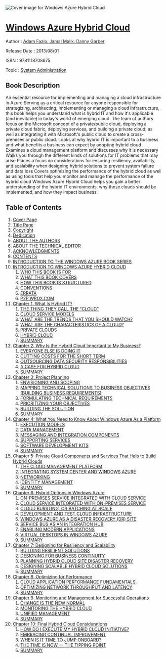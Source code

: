 ![Cover image for Windows Azure Hybrid Cloud](https://imgdetail.ebookreading.net/cover/cover/system_admin/EB9781118708675.jpg)

[Windows Azure Hybrid Cloud](https://ebookreading.net/view/book/Windows+Azure+Hybrid+Cloud-EB9781118708675_1.html "Windows Azure Hybrid Cloud")
====================================================================================================================

Author : [Adam Fazio](https://ebookreading.net/search/author/Adam+Fazio),[ Jamal Malik](https://ebookreading.net/search/author/+Jamal+Malik),[ Danny Garber](https://ebookreading.net/search/author/+Danny+Garber)

Release Date : 2013/08/01

ISBN : 9781118708675

Topic : [System Administration](https://ebookreading.net/search/category/system-administration)

Book Description
-----------------

An essential resource for implementing and managing a cloud infrastructure in Azure
Serving as a critical resource for anyone responsible for strategizing, architecting, implementing or managing a cloud infrastructure, this book helps you understand what is hybrid IT and how it's applicable (and inevitable) in today's world of emerging cloud. The team of authors focus on the Microsoft concept of a private/public cloud, deploying a private cloud fabric, deploying services, and building a private cloud, as well as integrating it with Microsoft's public cloud to create a cross-premises or public cloud.
Looks at why hybrid IT is important to a business and what benefits a business can expect by adopting hybrid cloud
Examines a cloud management platform and discusses why it is necessary
Walks you through the different kinds of solutions for IT problems that may arise
Places a focus on considerations for ensuring resiliency, availability, and scalability when designing hybrid solutions to prevent system failure and data loss
Covers optimizing the performance of the hybrid cloud as well as using tools that help you monitor and manage the performance of the hybrid cloud
Windows Azure Hybrid Cloud helps you gain a better understanding of the hybrid IT environments, why those clouds should be implemented, and how they impact business.
              
Table of Contents
-----------------

1. [Cover Page](https://ebookreading.net/view/book/Windows+Azure+Hybrid+Cloud-EB9781118708675_1.html)
1. [Title Page](https://ebookreading.net/view/book/Windows+Azure+Hybrid+Cloud-EB9781118708675_3.html)
1. [Copyright](https://ebookreading.net/view/book/Windows+Azure+Hybrid+Cloud-EB9781118708675_4.html)
1. [Dedication](https://ebookreading.net/view/book/Windows+Azure+Hybrid+Cloud-EB9781118708675_5.html)
1. [ABOUT THE AUTHORS](https://ebookreading.net/view/book/Windows+Azure+Hybrid+Cloud-EB9781118708675_6.html#authors)
1. [ABOUT THE TECHNICAL EDITOR](https://ebookreading.net/view/book/Windows+Azure+Hybrid+Cloud-EB9781118708675_7.html#technical)
1. [ACKNOWLEDGMENTS](https://ebookreading.net/view/book/Windows+Azure+Hybrid+Cloud-EB9781118708675_8.html)
1. [CONTENTS](https://ebookreading.net/view/book/Windows+Azure+Hybrid+Cloud-EB9781118708675_9.html)
1. [INTRODUCTION TO THE WINDOWS AZURE BOOK SERIES](https://ebookreading.net/view/book/Windows+Azure+Hybrid+Cloud-EB9781118708675_10.html#introduction01)
1. [INTRODUCTION TO WINDOWS AZURE HYBRID CLOUD](https://ebookreading.net/view/book/Windows+Azure+Hybrid+Cloud-EB9781118708675_11.html#introduction02)
    1. [WHO THIS BOOK IS FOR](https://ebookreading.net/view/book/Windows+Azure+Hybrid+Cloud-EB9781118708675_11.html#introduction02-sec0)
    1. [WHAT THIS BOOK COVERS](https://ebookreading.net/view/book/Windows+Azure+Hybrid+Cloud-EB9781118708675_11.html#introduction02-sec0)
    1. [HOW THIS BOOK IS STRUCTURED](https://ebookreading.net/view/book/Windows+Azure+Hybrid+Cloud-EB9781118708675_11.html#introduction02-sec0)
    1. [CONVENTIONS](https://ebookreading.net/view/book/Windows+Azure+Hybrid+Cloud-EB9781118708675_11.html#introduction02-sec0)
    1. [ERRATA](https://ebookreading.net/view/book/Windows+Azure+Hybrid+Cloud-EB9781118708675_11.html#introduction02-sec0)
    1. [P2P.WROX.COM](https://ebookreading.net/view/book/Windows+Azure+Hybrid+Cloud-EB9781118708675_11.html#introduction02-sec0)
1. [Chapter 1: What Is Hybrid IT?](https://ebookreading.net/view/book/Windows+Azure+Hybrid+Cloud-EB9781118708675_12.html#chap1)
    1. [THE THING THEY CALL THE “CLOUD”](https://ebookreading.net/view/book/Windows+Azure+Hybrid+Cloud-EB9781118708675_12.html#chap1-sec001)
    1. [CLOUD SERVICE MODELS](https://ebookreading.net/view/book/Windows+Azure+Hybrid+Cloud-EB9781118708675_12.html#chap1-sec002)
    1. [WHAT ARE THE TRENDS THAT YOU SHOULD WATCH?](https://ebookreading.net/view/book/Windows+Azure+Hybrid+Cloud-EB9781118708675_12.html#chap1-sec006)
    1. [WHAT ARE THE CHARACTERISTICS OF A CLOUD?](https://ebookreading.net/view/book/Windows+Azure+Hybrid+Cloud-EB9781118708675_12.html#chap1-sec009)
    1. [PRIVATE CLOUDS](https://ebookreading.net/view/book/Windows+Azure+Hybrid+Cloud-EB9781118708675_12.html#chap1-sec042)
    1. [HYBRID CLOUD](https://ebookreading.net/view/book/Windows+Azure+Hybrid+Cloud-EB9781118708675_12.html#chap1-sec048)
    1. [SUMMARY](https://ebookreading.net/view/book/Windows+Azure+Hybrid+Cloud-EB9781118708675_12.html#chap1-sec055)
1. [Chapter 2: Why Is the Hybrid Cloud Important to My Business?](https://ebookreading.net/view/book/Windows+Azure+Hybrid+Cloud-EB9781118708675_13.html#chap2)
    1. [EVERYONE ELSE IS DOING IT](https://ebookreading.net/view/book/Windows+Azure+Hybrid+Cloud-EB9781118708675_13.html#chap2-sec001)
    1. [CUTTING COSTS FOR THE SHORT TERM](https://ebookreading.net/view/book/Windows+Azure+Hybrid+Cloud-EB9781118708675_13.html#chap2-sec002)
    1. [OUTSOURCING DATA SECURITY RESPONSIBILITIES](https://ebookreading.net/view/book/Windows+Azure+Hybrid+Cloud-EB9781118708675_13.html#chap2-sec003)
    1. [A CASE FOR HYBRID CLOUD](https://ebookreading.net/view/book/Windows+Azure+Hybrid+Cloud-EB9781118708675_13.html#chap2-sec004)
    1. [SUMMARY](https://ebookreading.net/view/book/Windows+Azure+Hybrid+Cloud-EB9781118708675_13.html#chap2-sec008)
1. [Chapter 3: Project Planning](https://ebookreading.net/view/book/Windows+Azure+Hybrid+Cloud-EB9781118708675_14.html#chap3)
    1. [ENVISIONING AND SCOPING](https://ebookreading.net/view/book/Windows+Azure+Hybrid+Cloud-EB9781118708675_14.html#chap3-sec001)
    1. [MAPPING TECHNICAL SOLUTIONS TO BUSINESS OBJECTIVES (BUILDING BUSINESS REQUIREMENTS)](https://ebookreading.net/view/book/Windows+Azure+Hybrid+Cloud-EB9781118708675_14.html#chap3-sec007)
    1. [FORMULATING TECHNICAL REQUIREMENTS](https://ebookreading.net/view/book/Windows+Azure+Hybrid+Cloud-EB9781118708675_14.html#chap3-sec008)
    1. [PRIORITIZING YOUR OBJECTIVES](https://ebookreading.net/view/book/Windows+Azure+Hybrid+Cloud-EB9781118708675_14.html#chap3-sec011)
    1. [BUILDING THE SOLUTION](https://ebookreading.net/view/book/Windows+Azure+Hybrid+Cloud-EB9781118708675_14.html#chap3-sec012)
    1. [SUMMARY](https://ebookreading.net/view/book/Windows+Azure+Hybrid+Cloud-EB9781118708675_14.html#chap3-sec044)
1. [Chapter 4: What You Need to Know About Windows Azure As a Platform](https://ebookreading.net/view/book/Windows+Azure+Hybrid+Cloud-EB9781118708675_15.html#chap4)
    1. [EXECUTION MODELS](https://ebookreading.net/view/book/Windows+Azure+Hybrid+Cloud-EB9781118708675_15.html#chap4-sec001)
    1. [DATA MANAGEMENT](https://ebookreading.net/view/book/Windows+Azure+Hybrid+Cloud-EB9781118708675_15.html#chap4-sec006)
    1. [MESSAGING AND INTEGRATION COMPONENTS](https://ebookreading.net/view/book/Windows+Azure+Hybrid+Cloud-EB9781118708675_15.html#chap4-sec014)
    1. [SUPPORTING SERVICES](https://ebookreading.net/view/book/Windows+Azure+Hybrid+Cloud-EB9781118708675_15.html#chap4-sec025)
    1. [SOFTWARE DEVELOPMENT KITS](https://ebookreading.net/view/book/Windows+Azure+Hybrid+Cloud-EB9781118708675_15.html#chap4-sec030)
    1. [SUMMARY](https://ebookreading.net/view/book/Windows+Azure+Hybrid+Cloud-EB9781118708675_15.html#chap4-sec031)
1. [Chapter 5: Private Cloud Components and Services That Help to Build Hybrid Clouds](https://ebookreading.net/view/book/Windows+Azure+Hybrid+Cloud-EB9781118708675_16.html#chap5)
    1. [THE CLOUD MANAGEMENT PLATFORM](https://ebookreading.net/view/book/Windows+Azure+Hybrid+Cloud-EB9781118708675_16.html#chap5-sec001)
    1. [INTEGRATING SYSTEM CENTER AND WINDOWS AZURE](https://ebookreading.net/view/book/Windows+Azure+Hybrid+Cloud-EB9781118708675_16.html#chap5-sec007)
    1. [NETWORKING](https://ebookreading.net/view/book/Windows+Azure+Hybrid+Cloud-EB9781118708675_16.html#chap5-sec010)
    1. [IDENTITY MANAGEMENT](https://ebookreading.net/view/book/Windows+Azure+Hybrid+Cloud-EB9781118708675_16.html#chap5-sec012)
    1. [SUMMARY](https://ebookreading.net/view/book/Windows+Azure+Hybrid+Cloud-EB9781118708675_16.html#chap5-sec013)
1. [Chapter 6: Hybrid Options in Windows Azure](https://ebookreading.net/view/book/Windows+Azure+Hybrid+Cloud-EB9781118708675_17.html#chap6)
    1. [ON-PREMISES SERVICE INTEGRATED WITH CLOUD SERVICE](https://ebookreading.net/view/book/Windows+Azure+Hybrid+Cloud-EB9781118708675_17.html#chap6-sec001)
    1. [CLOUD SERVICE INTEGRATED WITH ON-PREMISES SERVICE](https://ebookreading.net/view/book/Windows+Azure+Hybrid+Cloud-EB9781118708675_17.html#chap6-sec004)
    1. [CLOUD BURSTING, OR BATCHING AT SCALE](https://ebookreading.net/view/book/Windows+Azure+Hybrid+Cloud-EB9781118708675_17.html#chap6-sec007)
    1. [DEVELOPMENT AND TEST CLOUD INFRASTRUCTURE](https://ebookreading.net/view/book/Windows+Azure+Hybrid+Cloud-EB9781118708675_17.html#chap6-sec008)
    1. [WINDOWS AZURE AS A DISASTER RECOVERY (DR) SITE](https://ebookreading.net/view/book/Windows+Azure+Hybrid+Cloud-EB9781118708675_17.html#chap6-sec009)
    1. [SERVICE BUS AS AN INTEGRATION HUB](https://ebookreading.net/view/book/Windows+Azure+Hybrid+Cloud-EB9781118708675_17.html#chap6-sec010)
    1. [ENABLING MODERN APPLICATIONS](https://ebookreading.net/view/book/Windows+Azure+Hybrid+Cloud-EB9781118708675_17.html#chap6-sec011)
    1. [VIRTUAL DESKTOPS IN WINDOWS AZURE](https://ebookreading.net/view/book/Windows+Azure+Hybrid+Cloud-EB9781118708675_17.html#chap6-sec012)
    1. [SUMMARY](https://ebookreading.net/view/book/Windows+Azure+Hybrid+Cloud-EB9781118708675_17.html#chap6-sec013)
1. [Chapter 7: Designing for Resiliency and Scalability](https://ebookreading.net/view/book/Windows+Azure+Hybrid+Cloud-EB9781118708675_18.html#chap7)
    1. [BUILDING RESILIENT SOLUTIONS](https://ebookreading.net/view/book/Windows+Azure+Hybrid+Cloud-EB9781118708675_18.html#chap7-sec001)
    1. [DESIGNING FOR BUSINESS CONTINUITY](https://ebookreading.net/view/book/Windows+Azure+Hybrid+Cloud-EB9781118708675_18.html#chap7-sec014)
    1. [PLANNING HYBRID CLOUD SITE DISASTER RECOVERY](https://ebookreading.net/view/book/Windows+Azure+Hybrid+Cloud-EB9781118708675_18.html#chap7-sec018)
    1. [DESIGNING SCALABLE HYBRID CLOUD SOLUTIONS](https://ebookreading.net/view/book/Windows+Azure+Hybrid+Cloud-EB9781118708675_18.html#chap7-sec022)
    1. [SUMMARY](https://ebookreading.net/view/book/Windows+Azure+Hybrid+Cloud-EB9781118708675_18.html#chap7-sec026)
1. [Chapter 8: Optimizing for Performance](https://ebookreading.net/view/book/Windows+Azure+Hybrid+Cloud-EB9781118708675_19.html#chap8)
    1. [CLOUD APPLICATION PERFORMANCE FUNDAMENTALS](https://ebookreading.net/view/book/Windows+Azure+Hybrid+Cloud-EB9781118708675_19.html#chap8-sec001)
    1. [OPTIMIZING NETWORK THROUGHPUT AND LATENCY](https://ebookreading.net/view/book/Windows+Azure+Hybrid+Cloud-EB9781118708675_19.html#chap8-sec003)
    1. [SUMMARY](https://ebookreading.net/view/book/Windows+Azure+Hybrid+Cloud-EB9781118708675_19.html#chap8-sec005)
1. [Chapter 9: Monitoring and Management for Successful Operations](https://ebookreading.net/view/book/Windows+Azure+Hybrid+Cloud-EB9781118708675_20.html#chap9)
    1. [CHANGE IS THE NEW NORMAL](https://ebookreading.net/view/book/Windows+Azure+Hybrid+Cloud-EB9781118708675_20.html#chap9-sec001)
    1. [MONITORING THE HYBRID CLOUD](https://ebookreading.net/view/book/Windows+Azure+Hybrid+Cloud-EB9781118708675_20.html#chap9-sec002)
    1. [UNIFIED MANAGEMENT](https://ebookreading.net/view/book/Windows+Azure+Hybrid+Cloud-EB9781118708675_20.html#chap9-sec006)
    1. [SUMMARY](https://ebookreading.net/view/book/Windows+Azure+Hybrid+Cloud-EB9781118708675_20.html#chap9-sec010)
1. [Chapter 10: Final Hybrid Cloud Considerations](https://ebookreading.net/view/book/Windows+Azure+Hybrid+Cloud-EB9781118708675_21.html#chap10)
    1. [HOW DO I EXECUTE MY HYBRID CLOUD INITIATIVE?](https://ebookreading.net/view/book/Windows+Azure+Hybrid+Cloud-EB9781118708675_21.html#chap10-sec001)
    1. [EMBRACING CONTINUAL IMPROVEMENT](https://ebookreading.net/view/book/Windows+Azure+Hybrid+Cloud-EB9781118708675_21.html#chap10-sec010)
    1. [WHEN IS IT TIME TO JUMP ONBOARD?](https://ebookreading.net/view/book/Windows+Azure+Hybrid+Cloud-EB9781118708675_21.html#chap10-sec011)
    1. [THE TIME IS NOW — THE TIPPING POINT](https://ebookreading.net/view/book/Windows+Azure+Hybrid+Cloud-EB9781118708675_21.html#chap10-sec012)
    1. [SUMMARY](https://ebookreading.net/view/book/Windows+Azure+Hybrid+Cloud-EB9781118708675_21.html#chap10-sec013)
